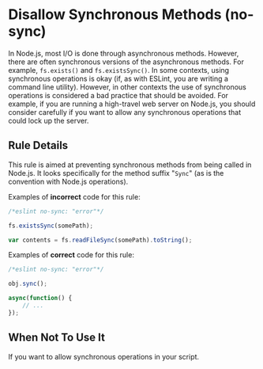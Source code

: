 # Disallow Synchronous Methods (no-sync)

In Node.js, most I/O is done through asynchronous methods. However, there are often synchronous versions of the asynchronous methods. For example, `fs.exists()` and `fs.existsSync()`. In some contexts, using synchronous operations is okay (if, as with ESLint, you are writing a command line utility). However, in other contexts the use of synchronous operations is considered a bad practice that should be avoided. For example, if you are running a high-travel web server on Node.js, you should consider carefully if you want to allow any synchronous operations that could lock up the server.

## Rule Details

This rule is aimed at preventing synchronous methods from being called in Node.js. It looks specifically for the method suffix "`Sync`" (as is the convention with Node.js operations).

Examples of **incorrect** code for this rule:

```js
/*eslint no-sync: "error"*/

fs.existsSync(somePath);

var contents = fs.readFileSync(somePath).toString();
```

Examples of **correct** code for this rule:

```js
/*eslint no-sync: "error"*/

obj.sync();

async(function() {
    // ...
});
```

## When Not To Use It

If you want to allow synchronous operations in your script.
